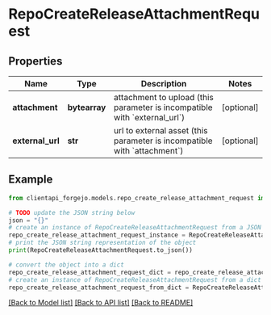 # RepoCreateReleaseAttachmentRequest


## Properties

Name | Type | Description | Notes
------------ | ------------- | ------------- | -------------
**attachment** | **bytearray** | attachment to upload (this parameter is incompatible with &#x60;external_url&#x60;) | [optional] 
**external_url** | **str** | url to external asset (this parameter is incompatible with &#x60;attachment&#x60;) | [optional] 

## Example

```python
from clientapi_forgejo.models.repo_create_release_attachment_request import RepoCreateReleaseAttachmentRequest

# TODO update the JSON string below
json = "{}"
# create an instance of RepoCreateReleaseAttachmentRequest from a JSON string
repo_create_release_attachment_request_instance = RepoCreateReleaseAttachmentRequest.from_json(json)
# print the JSON string representation of the object
print(RepoCreateReleaseAttachmentRequest.to_json())

# convert the object into a dict
repo_create_release_attachment_request_dict = repo_create_release_attachment_request_instance.to_dict()
# create an instance of RepoCreateReleaseAttachmentRequest from a dict
repo_create_release_attachment_request_from_dict = RepoCreateReleaseAttachmentRequest.from_dict(repo_create_release_attachment_request_dict)
```
[[Back to Model list]](../README.md#documentation-for-models) [[Back to API list]](../README.md#documentation-for-api-endpoints) [[Back to README]](../README.md)


